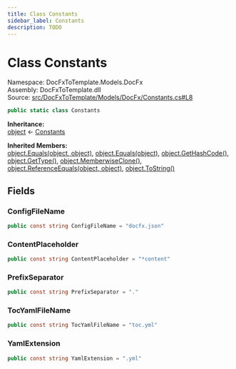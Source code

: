 ```yaml
---
title: Class Constants
sidebar_label: Constants
description: TODO
---
```


# Class Constants
Namespace: DocFxToTemplate.Models.DocFx   
Assembly: DocFxToTemplate.dll  
Source: [src/DocFxToTemplate/Models/DocFx/Constants.cs#L8](https://github.com/k-wojcik/DocFxToTemplate/blob/master/src/DocFxToTemplate/Models/DocFx/Constants.cs#L8)    
   

```csharp title="src/DocFxToTemplate/Models/DocFx/Constants.cs#L8" 
public static class Constants
```

**Inheritance:**   
[object](https://learn.microsoft.com/dotnet/api/system.object) &lt;- 
[Constants](../DocFxToTemplate.Models.DocFx/Constants)   

**Inherited Members:**   
[object.Equals(object, object)](https://learn.microsoft.com/dotnet/api/system.object.equals#system-object-equals(system-object-system-object)), [object.Equals(object)](https://learn.microsoft.com/dotnet/api/system.object.equals#system-object-equals(system-object)), [object.GetHashCode()](https://learn.microsoft.com/dotnet/api/system.object.gethashcode), [object.GetType()](https://learn.microsoft.com/dotnet/api/system.object.gettype), [object.MemberwiseClone()](https://learn.microsoft.com/dotnet/api/system.object.memberwiseclone), [object.ReferenceEquals(object, object)](https://learn.microsoft.com/dotnet/api/system.object.referenceequals), [object.ToString()](https://learn.microsoft.com/dotnet/api/system.object.tostring)   

   

   

## Fields
### ConfigFileName
   
```csharp title="src/DocFxToTemplate/Models/DocFx/Constants.cs#L10"
public const string ConfigFileName = "docfx.json"
```
### ContentPlaceholder
   
```csharp title="src/DocFxToTemplate/Models/DocFx/Constants.cs#L12"
public const string ContentPlaceholder = "*content"
```
### PrefixSeparator
   
```csharp title="src/DocFxToTemplate/Models/DocFx/Constants.cs#L13"
public const string PrefixSeparator = "."
```
### TocYamlFileName
   
```csharp title="src/DocFxToTemplate/Models/DocFx/Constants.cs#L14"
public const string TocYamlFileName = "toc.yml"
```
### YamlExtension
   
```csharp title="src/DocFxToTemplate/Models/DocFx/Constants.cs#L11"
public const string YamlExtension = ".yml"
```
   

   

   

   

   